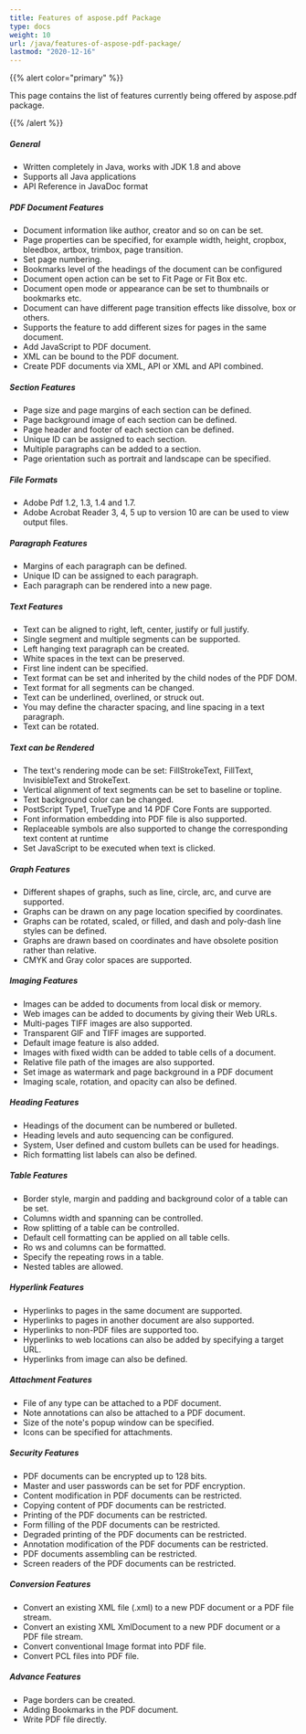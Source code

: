 ```yaml
---
title: Features of aspose.pdf Package
type: docs
weight: 10
url: /java/features-of-aspose-pdf-package/
lastmod: "2020-12-16"
---
```


{{% alert color="primary" %}} 

This page contains the list of features currently being offered by aspose.pdf package.

{{% /alert %}} 
##### **General**
- Written completely in Java, works with JDK 1.8 and above
- Supports all Java applications
- API Reference in JavaDoc format
##### **PDF Document Features**
- Document information like author, creator and so on can be set.
- Page properties can be specified, for example width, height, cropbox, bleedbox, artbox, trimbox, page transition.
- Set page numbering.
- Bookmarks level of the headings of the document can be configured
- Document open action can be set to Fit Page or Fit Box etc.
- Document open mode or appearance can be set to thumbnails or bookmarks etc.
- Document can have different page transition effects like dissolve, box or others.
- Supports the feature to add different sizes for pages in the same document.
- Add JavaScript to PDF document.
- XML can be bound to the PDF document.
- Create PDF documents via XML, API or XML and API combined.
##### **Section Features**
- Page size and page margins of each section can be defined.
- Page background image of each section can be defined.
- Page header and footer of each section can be defined.
- Unique ID can be assigned to each section.
- Multiple paragraphs can be added to a section.
- Page orientation such as portrait and landscape can be specified.
##### **File Formats**
- Adobe Pdf 1.2, 1.3, 1.4 and 1.7.
- Adobe Acrobat Reader 3, 4, 5 up to version 10 are can be used to view output files.
##### **Paragraph Features**
- Margins of each paragraph can be defined.
- Unique ID can be assigned to each paragraph.
- Each paragraph can be rendered into a new page.
##### **Text Features**
- Text can be aligned to right, left, center, justify or full justify.
- Single segment and multiple segments can be supported.
- Left hanging text paragraph can be created.
- White spaces in the text can be preserved.
- First line indent can be specified.
- Text format can be set and inherited by the child nodes of the PDF DOM.
- Text format for all segments can be changed.
- Text can be underlined, overlined, or struck out.
- You may define the character spacing, and line spacing in a text paragraph.
- Text can be rotated.
##### **Text can be Rendered**
- The text's rendering mode can be set: FillStrokeText, FillText, InvisibleText and StrokeText.
- Vertical alignment of text segments can be set to baseline or topline.
- Text background color can be changed.
- PostScript Type1, TrueType and 14 PDF Core Fonts are supported.
- Font information embedding into PDF file is also supported.
- Replaceable symbols are also supported to change the corresponding text content at runtime
- Set JavaScript to be executed when text is clicked.
##### **Graph Features**
- Different shapes of graphs, such as line, circle, arc, and curve are supported.
- Graphs can be drawn on any page location specified by coordinates.
- Graphs can be rotated, scaled, or filled, and dash and poly-dash line styles can be defined.
- Graphs are drawn based on coordinates and have obsolete position rather than relative.
- CMYK and Gray color spaces are supported.
##### **Imaging Features**
- Images can be added to documents from local disk or memory.
- Web images can be added to documents by giving their Web URLs.
- Multi-pages TIFF images are also supported.
- Transparent GIF and TIFF images are supported.
- Default image feature is also added.
- Images with fixed width can be added to table cells of a document.
- Relative file path of the images are also supported.
- Set image as watermark and page background in a PDF document
- Imaging scale, rotation, and opacity can also be defined.
##### **Heading Features**
- Headings of the document can be numbered or bulleted.
- Heading levels and auto sequencing can be configured.
- System, User defined and custom bullets can be used for headings.
- Rich formatting list labels can also be defined.
##### **Table Features**
- Border style, margin and padding and background color of a table can be set.
- Columns width and spanning can be controlled.
- Row splitting of a table can be controlled.
- Default cell formatting can be applied on all table cells.
- Ro ws and columns can be formatted.
- Specify the repeating rows in a table.
- Nested tables are allowed.
##### **Hyperlink Features**
- Hyperlinks to pages in the same document are supported.
- Hyperlinks to pages in another document are also supported.
- Hyperlinks to non-PDF files are supported too.
- Hyperlinks to web locations can also be added by specifying a target URL.
- Hyperlinks from image can also be defined.
##### **Attachment Features**
- File of any type can be attached to a PDF document.
- Note annotations can also be attached to a PDF document.
- Size of the note's popup window can be specified.
- Icons can be specified for attachments.
##### **Security Features**
- PDF documents can be encrypted up to 128 bits.
- Master and user passwords can be set for PDF encryption.
- Content modification in PDF documents can be restricted.
- Copying content of PDF documents can be restricted.
- Printing of the PDF documents can be restricted.
- Form filling of the PDF documents can be restricted.
- Degraded printing of the PDF documents can be restricted.
- Annotation modification of the PDF documents can be restricted.
- PDF documents assembling can be restricted.
- Screen readers of the PDF documents can be restricted.
##### **Conversion Features**
- Convert an existing XML file (.xml) to a new PDF document or a PDF file stream.
- Convert an existing XML XmlDocument to a new PDF document or a PDF file stream.
- Convert conventional Image format into PDF file.
- Convert PCL files into PDF file.
##### **Advance Features**
- Page borders can be created.
- Adding Bookmarks in the PDF document.
- Write PDF file directly.
